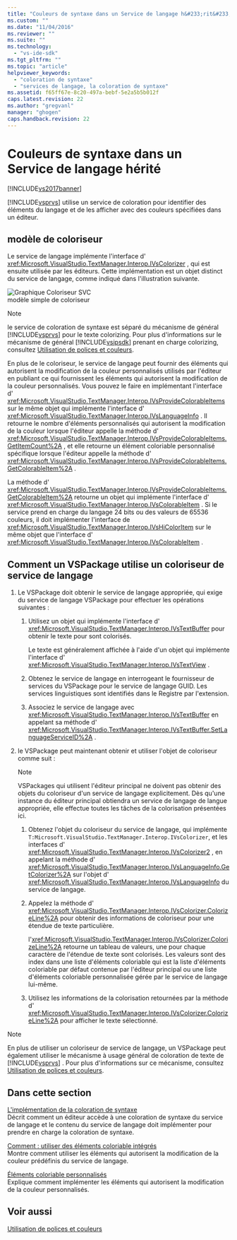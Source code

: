```yaml
---
title: "Couleurs de syntaxe dans un Service de langage h&#233;rit&#233; | Microsoft Docs"
ms.custom: ""
ms.date: "11/04/2016"
ms.reviewer: ""
ms.suite: ""
ms.technology: 
  - "vs-ide-sdk"
ms.tgt_pltfrm: ""
ms.topic: "article"
helpviewer_keywords: 
  - "coloration de syntaxe"
  - "services de langage, la coloration de syntaxe"
ms.assetid: f65ff67e-8c20-497a-bebf-5e2a5b5b012f
caps.latest.revision: 22
ms.author: "gregvanl"
manager: "ghogen"
caps.handback.revision: 22
---
```

# Couleurs de syntaxe dans un Service de langage h&#233;rit&#233;
[!INCLUDE[vs2017banner](../../code-quality/includes/vs2017banner.md)]

[!INCLUDE[vsprvs](../../code-quality/includes/vsprvs_md.md)] utilise un service de coloration pour identifier des éléments du langage et de les afficher avec des couleurs spécifiées dans un éditeur.  
  
## modèle de coloriseur  
 Le service de langage implémente l'interface d' <xref:Microsoft.VisualStudio.TextManager.Interop.IVsColorizer> , qui est ensuite utilisée par les éditeurs.  Cette implémentation est un objet distinct du service de langage, comme indiqué dans l'illustration suivante.  
  
 ![Graphique Coloriseur SVC](~/docs/extensibility/internals/media/figlgsvccolorizer.gif "FigLgSvcColorizer")  
modèle simple de coloriseur  
  
> [!NOTE]
>  le service de coloration de syntaxe est séparé du mécanisme de général [!INCLUDE[vsprvs](../../code-quality/includes/vsprvs_md.md)] pour le texte colorizing.  Pour plus d'informations sur le mécanisme de général [!INCLUDE[vsipsdk](../../extensibility/includes/vsipsdk_md.md)] prenant en charge colorizing, consultez [Utilisation de polices et couleurs](../../extensibility/using-fonts-and-colors.md).  
  
 En plus de le coloriseur, le service de langage peut fournir des éléments qui autorisent la modification de la couleur personnalisés utilisés par l'éditeur en publiant ce qui fournissent les éléments qui autorisent la modification de la couleur personnalisés.  Vous pouvez le faire en implémentant l'interface d' <xref:Microsoft.VisualStudio.TextManager.Interop.IVsProvideColorableItems> sur le même objet qui implémente l'interface d' <xref:Microsoft.VisualStudio.TextManager.Interop.IVsLanguageInfo> .  Il retourne le nombre d'éléments personnalisés qui autorisent la modification de la couleur lorsque l'éditeur appelle la méthode d' <xref:Microsoft.VisualStudio.TextManager.Interop.IVsProvideColorableItems.GetItemCount%2A> , et elle retourne un élément coloriable personnalisé spécifique lorsque l'éditeur appelle la méthode d' <xref:Microsoft.VisualStudio.TextManager.Interop.IVsProvideColorableItems.GetColorableItem%2A> .  
  
 La méthode d' <xref:Microsoft.VisualStudio.TextManager.Interop.IVsProvideColorableItems.GetColorableItem%2A> retourne un objet qui implémente l'interface d' <xref:Microsoft.VisualStudio.TextManager.Interop.IVsColorableItem> .  Si le service prend en charge du langage 24 bits ou des valeurs de 65536 couleurs, il doit implémenter l'interface de <xref:Microsoft.VisualStudio.TextManager.Interop.IVsHiColorItem> sur le même objet que l'interface d' <xref:Microsoft.VisualStudio.TextManager.Interop.IVsColorableItem> .  
  
## Comment un VSPackage utilise un coloriseur de service de langage  
  
1.  Le VSPackage doit obtenir le service de langage appropriée, qui exige du service de langage VSPackage pour effectuer les opérations suivantes :  
  
    1.  Utilisez un objet qui implémente l'interface d' <xref:Microsoft.VisualStudio.TextManager.Interop.IVsTextBuffer> pour obtenir le texte pour sont colorisés.  
  
         Le texte est généralement affichée à l'aide d'un objet qui implémente l'interface d' <xref:Microsoft.VisualStudio.TextManager.Interop.IVsTextView> .  
  
    2.  Obtenez le service de langage en interrogeant le fournisseur de services du VSPackage pour le service de langage GUID.  Les services linguistiques sont identifiés dans le Registre par l'extension.  
  
    3.  Associez le service de langage avec <xref:Microsoft.VisualStudio.TextManager.Interop.IVsTextBuffer> en appelant sa méthode d' <xref:Microsoft.VisualStudio.TextManager.Interop.IVsTextBuffer.SetLanguageServiceID%2A> .  
  
2.  le VSPackage peut maintenant obtenir et utiliser l'objet de coloriseur comme suit :  
  
    > [!NOTE]
    >  VSPackages qui utilisent l'éditeur principal ne doivent pas obtenir des objets du coloriseur d'un service de langage explicitement.  Dès qu'une instance du éditeur principal obtiendra un service de langage de langue appropriée, elle effectue toutes les tâches de la colorisation présentées ici.  
  
    1.  Obtenez l'objet du coloriseur du service de langage, qui implémente `T:Microsoft.VisualStudio.TextManager.Interop.IVsColorizer`, et les interfaces d' <xref:Microsoft.VisualStudio.TextManager.Interop.IVsColorizer2> , en appelant la méthode d' <xref:Microsoft.VisualStudio.TextManager.Interop.IVsLanguageInfo.GetColorizer%2A> sur l'objet d' <xref:Microsoft.VisualStudio.TextManager.Interop.IVsLanguageInfo> du service de langage.  
  
    2.  Appelez la méthode d' <xref:Microsoft.VisualStudio.TextManager.Interop.IVsColorizer.ColorizeLine%2A> pour obtenir des informations de coloriseur pour une étendue de texte particulière.  
  
         l'<xref:Microsoft.VisualStudio.TextManager.Interop.IVsColorizer.ColorizeLine%2A> retourne un tableau de valeurs, une pour chaque caractère de l'étendue de texte sont colorisés.  Les valeurs sont des index dans une liste d'éléments coloriable qui est la liste d'éléments coloriable par défaut contenue par l'éditeur principal ou une liste d'éléments coloriable personnalisée gérée par le service de langage lui\-même.  
  
    3.  Utilisez les informations de la colorisation retournées par la méthode d' <xref:Microsoft.VisualStudio.TextManager.Interop.IVsColorizer.ColorizeLine%2A> pour afficher le texte sélectionné.  
  
> [!NOTE]
>  En plus de utiliser un coloriseur de service de langage, un VSPackage peut également utiliser le mécanisme à usage général de coloration de texte de [!INCLUDE[vsprvs](../../code-quality/includes/vsprvs_md.md)] .  Pour plus d'informations sur ce mécanisme, consultez [Utilisation de polices et couleurs](../../extensibility/using-fonts-and-colors.md).  
  
## Dans cette section  
 [L'implémentation de la coloration de syntaxe](../../extensibility/internals/implementing-syntax-coloring.md)  
 Décrit comment un éditeur accède à une coloration de syntaxe du service de langage et le contenu du service de langage doit implémenter pour prendre en charge la coloration de syntaxe.  
  
 [Comment : utiliser des éléments coloriable intégrés](../../extensibility/internals/how-to-use-built-in-colorable-items.md)  
 Montre comment utiliser les éléments qui autorisent la modification de la couleur prédéfinis du service de langage.  
  
 [Éléments coloriable personnalisés](../../extensibility/internals/custom-colorable-items.md)  
 Explique comment implémenter les éléments qui autorisent la modification de la couleur personnalisés.  
  
## Voir aussi  
 [Utilisation de polices et couleurs](../../extensibility/using-fonts-and-colors.md)